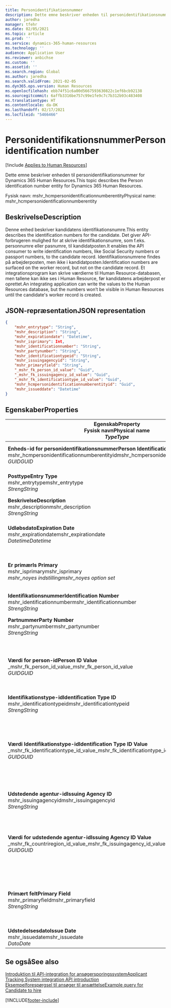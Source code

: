 ```yaml
---
title: Personidentifikationsnummer
description: Dette emne beskriver enheden til personidentifikationsnummer for Dynamics 365 Human Resources.
author: jaredha
manager: tfehr
ms.date: 02/05/2021
ms.topic: article
ms.prod: ''
ms.service: dynamics-365-human-resources
ms.technology: ''
audience: Application User
ms.reviewer: anbichse
ms.custom: ''
ms.assetid: ''
ms.search.region: Global
ms.author: jaredha
ms.search.validFrom: 2021-02-05
ms.dyn365.ops.version: Human Resources
ms.openlocfilehash: ebb74f51c6a00d5667593630822c1ef6bcb92138
ms.sourcegitcommit: 6affb3316be757c99e1fe9c7c7b312b93c483408
ms.translationtype: HT
ms.contentlocale: da-DK
ms.lasthandoff: 02/17/2021
ms.locfileid: "5466466"
---
```

# <a name="person-identification-number"></a><span data-ttu-id="62d8e-103">Personidentifikationsnummer</span><span class="sxs-lookup"><span data-stu-id="62d8e-103">Person identification number</span></span>

[!include [Applies to Human Resources](../includes/applies-to-hr.md)]

<span data-ttu-id="62d8e-104">Dette emne beskriver enheden til personidentifikationsnummer for Dynamics 365 Human Resources.</span><span class="sxs-lookup"><span data-stu-id="62d8e-104">This topic describes the Person identification number entity for Dynamics 365 Human Resources.</span></span>

<span data-ttu-id="62d8e-105">Fysisk navn: mshr_hcmpersonidentificationnumberentity</span><span class="sxs-lookup"><span data-stu-id="62d8e-105">Physical name: mshr_hcmpersonidentificationnumberentity</span></span>

## <a name="description"></a><span data-ttu-id="62d8e-106">Beskrivelse</span><span class="sxs-lookup"><span data-stu-id="62d8e-106">Description</span></span>

<span data-ttu-id="62d8e-107">Denne enhed beskriver kandidatens identifikationsnumre.</span><span class="sxs-lookup"><span data-stu-id="62d8e-107">This entity describes the identification numbers for the candidate.</span></span> <span data-ttu-id="62d8e-108">Det giver API-forbrugeren mulighed for at skrive identifikationsnumre, som f.eks. personnumre eller pasnumre, til kandidatposten.</span><span class="sxs-lookup"><span data-stu-id="62d8e-108">It enables the API consumer to write identification numbers, like Social Security numbers or passport numbers, to the candidate record.</span></span> <span data-ttu-id="62d8e-109">Identifikationsnumrene findes på arbejderposten, men ikke i kandidatposten.</span><span class="sxs-lookup"><span data-stu-id="62d8e-109">Identification numbers are surfaced on the worker record, but not on the candidate record.</span></span> <span data-ttu-id="62d8e-110">Et integrationsprogram kan skrive værdierne til Human Resource-databasen, men tallene kan ikke ses i Human Resource, før kandidatens arbejderpost er oprettet.</span><span class="sxs-lookup"><span data-stu-id="62d8e-110">An integrating application can write the values to the Human Resources database, but the numbers won’t be visible in Human Resources until the candidate's worker record is created.</span></span>

## <a name="json-representation"></a><span data-ttu-id="62d8e-111">JSON-repræsentation</span><span class="sxs-lookup"><span data-stu-id="62d8e-111">JSON representation</span></span>

```json
{
    "mshr_entrytype": "String",
    "mshr_description": "String",
    "mshr_expirationdate": "Datetime",
    "mshr_isprimary": Int,
    "mshr_identificationnumber": "String",
    "mshr_partynumber": "String",
    "mshr_identificationtypeid": "String",
    "mshr_issuingagencyid": "String",
    "mshr_primaryfield": "String",
    "_mshr_fk_person_id_value": "Guid",
    "_mshr_fk_issuingagency_id_value": "Guid",
    "_mshr_fk_identificationtype_id_value": "Guid",
    "mshr_hcmpersonidentificationnumberentityid": "Guid",
    "mshr_issueddate": "Datetime"
}
```

## <a name="properties"></a><span data-ttu-id="62d8e-112">Egenskaber</span><span class="sxs-lookup"><span data-stu-id="62d8e-112">Properties</span></span>

| <span data-ttu-id="62d8e-113">Egenskab</span><span class="sxs-lookup"><span data-stu-id="62d8e-113">Property</span></span><br><span data-ttu-id="62d8e-114">**Fysisk navn**</span><span class="sxs-lookup"><span data-stu-id="62d8e-114">**Physical name**</span></span><br><span data-ttu-id="62d8e-115">**_Type_**</span><span class="sxs-lookup"><span data-stu-id="62d8e-115">**_Type_**</span></span> | <span data-ttu-id="62d8e-116">Anvendelse</span><span class="sxs-lookup"><span data-stu-id="62d8e-116">Use</span></span> | <span data-ttu-id="62d8e-117">Beskrivelse</span><span class="sxs-lookup"><span data-stu-id="62d8e-117">Description</span></span> |
| --- | --- | --- |
| <span data-ttu-id="62d8e-118">**Enheds-id for personidentifikationsnummer**</span><span class="sxs-lookup"><span data-stu-id="62d8e-118">**Person Identification Number Entity ID**</span></span><br><span data-ttu-id="62d8e-119">mshr_hcmpersonidentificationnumberentityid</span><span class="sxs-lookup"><span data-stu-id="62d8e-119">mshr_hcmpersonidentificationnumberentityid</span></span><br><span data-ttu-id="62d8e-120">*GUID*</span><span class="sxs-lookup"><span data-stu-id="62d8e-120">*GUID*</span></span> | <span data-ttu-id="62d8e-121">Skrivebeskyttet</span><span class="sxs-lookup"><span data-stu-id="62d8e-121">Read-only</span></span><br><span data-ttu-id="62d8e-122">Påkrævet</span><span class="sxs-lookup"><span data-stu-id="62d8e-122">Required</span></span><br><span data-ttu-id="62d8e-123">Systemgenereret</span><span class="sxs-lookup"><span data-stu-id="62d8e-123">System-generated</span></span> | <span data-ttu-id="62d8e-124">Entydigt primært id for personidentifikationsnummerpost.</span><span class="sxs-lookup"><span data-stu-id="62d8e-124">Unique primary identifier for the person identification number record.</span></span> |
| <span data-ttu-id="62d8e-125">**Posttype**</span><span class="sxs-lookup"><span data-stu-id="62d8e-125">**Entry Type**</span></span><br><span data-ttu-id="62d8e-126">mshr_entrytype</span><span class="sxs-lookup"><span data-stu-id="62d8e-126">mshr_entrytype</span></span><br><span data-ttu-id="62d8e-127">*Streng*</span><span class="sxs-lookup"><span data-stu-id="62d8e-127">*String*</span></span> | <span data-ttu-id="62d8e-128">Læse/skrive</span><span class="sxs-lookup"><span data-stu-id="62d8e-128">Read-write</span></span><br><span data-ttu-id="62d8e-129">Valgfri</span><span class="sxs-lookup"><span data-stu-id="62d8e-129">Optional</span></span> | <span data-ttu-id="62d8e-130">Fri værdi, der skal referere til posttypen for identifikationsnummeret.</span><span class="sxs-lookup"><span data-stu-id="62d8e-130">Free value to reference the type of entry for the identification number.</span></span> |
| <span data-ttu-id="62d8e-131">**Beskrivelse**</span><span class="sxs-lookup"><span data-stu-id="62d8e-131">**Description**</span></span><br><span data-ttu-id="62d8e-132">mshr_description</span><span class="sxs-lookup"><span data-stu-id="62d8e-132">mshr_description</span></span><br><span data-ttu-id="62d8e-133">*Streng*</span><span class="sxs-lookup"><span data-stu-id="62d8e-133">*String*</span></span> | <span data-ttu-id="62d8e-134">Læse/skrive</span><span class="sxs-lookup"><span data-stu-id="62d8e-134">Read-write</span></span><br><span data-ttu-id="62d8e-135">Valgfri</span><span class="sxs-lookup"><span data-stu-id="62d8e-135">Optional</span></span> | <span data-ttu-id="62d8e-136">Beskrivelsen af identifikationsnummeret.</span><span class="sxs-lookup"><span data-stu-id="62d8e-136">The description of the identification number.</span></span> |
| <span data-ttu-id="62d8e-137">**Udløbsdato**</span><span class="sxs-lookup"><span data-stu-id="62d8e-137">**Expiration Date**</span></span><br><span data-ttu-id="62d8e-138">mshr_expirationdate</span><span class="sxs-lookup"><span data-stu-id="62d8e-138">mshr_expirationdate</span></span><br><span data-ttu-id="62d8e-139">*Datetime*</span><span class="sxs-lookup"><span data-stu-id="62d8e-139">*Datetime*</span></span> | <span data-ttu-id="62d8e-140">Læse/skrive</span><span class="sxs-lookup"><span data-stu-id="62d8e-140">Read-write</span></span><br><span data-ttu-id="62d8e-141">Valgfri</span><span class="sxs-lookup"><span data-stu-id="62d8e-141">Optional</span></span> | <span data-ttu-id="62d8e-142">Den dato, hvor identifikationsnummeret eller det tilknyttede dokument udløber.</span><span class="sxs-lookup"><span data-stu-id="62d8e-142">The date on which the identification number or associated document expires.</span></span> |
| <span data-ttu-id="62d8e-143">**Er primær**</span><span class="sxs-lookup"><span data-stu-id="62d8e-143">**Is Primary**</span></span><br><span data-ttu-id="62d8e-144">mshr_isprimary</span><span class="sxs-lookup"><span data-stu-id="62d8e-144">mshr_isprimary</span></span><br><span data-ttu-id="62d8e-145">*mshr_noyes indstilling*</span><span class="sxs-lookup"><span data-stu-id="62d8e-145">*mshr_noyes option set*</span></span> | <span data-ttu-id="62d8e-146">Læse/skrive</span><span class="sxs-lookup"><span data-stu-id="62d8e-146">Read-write</span></span><br><span data-ttu-id="62d8e-147">Valgfri</span><span class="sxs-lookup"><span data-stu-id="62d8e-147">Optional</span></span> | <span data-ttu-id="62d8e-148">Definerer, om identifikationsnummeret er den primære post for personen for denne identifikationstype.</span><span class="sxs-lookup"><span data-stu-id="62d8e-148">Defines whether the identification number is the primary record for the person for this identification type.</span></span> |
| <span data-ttu-id="62d8e-149">**Identifikationsnummer**</span><span class="sxs-lookup"><span data-stu-id="62d8e-149">**Identification Number**</span></span><br><span data-ttu-id="62d8e-150">mshr_identificationnumber</span><span class="sxs-lookup"><span data-stu-id="62d8e-150">mshr_identificationnumber</span></span><br><span data-ttu-id="62d8e-151">*Streng*</span><span class="sxs-lookup"><span data-stu-id="62d8e-151">*String*</span></span> | <span data-ttu-id="62d8e-152">Læse/skrive</span><span class="sxs-lookup"><span data-stu-id="62d8e-152">Read-write</span></span><br><span data-ttu-id="62d8e-153">Påkrævet</span><span class="sxs-lookup"><span data-stu-id="62d8e-153">Required</span></span> | <span data-ttu-id="62d8e-154">Identifikationsnummeret.</span><span class="sxs-lookup"><span data-stu-id="62d8e-154">The identification number.</span></span> |
| <span data-ttu-id="62d8e-155">**Partnummer**</span><span class="sxs-lookup"><span data-stu-id="62d8e-155">**Party Number**</span></span><br><span data-ttu-id="62d8e-156">mshr_partynumber</span><span class="sxs-lookup"><span data-stu-id="62d8e-156">mshr_partynumber</span></span><br><span data-ttu-id="62d8e-157">*Streng*</span><span class="sxs-lookup"><span data-stu-id="62d8e-157">*String*</span></span> | <span data-ttu-id="62d8e-158">Læse/skrive</span><span class="sxs-lookup"><span data-stu-id="62d8e-158">Read-write</span></span><br><span data-ttu-id="62d8e-159">Påkrævet</span><span class="sxs-lookup"><span data-stu-id="62d8e-159">Required</span></span> | <span data-ttu-id="62d8e-160">Id for part (person), der ejer identifikationsnummer.</span><span class="sxs-lookup"><span data-stu-id="62d8e-160">The identifier of the party (person) owning the identification number.</span></span> |
| <span data-ttu-id="62d8e-161">**Værdi for person-id**</span><span class="sxs-lookup"><span data-stu-id="62d8e-161">**Person ID Value**</span></span><br><span data-ttu-id="62d8e-162">_mshr_fk_person_id_value</span><span class="sxs-lookup"><span data-stu-id="62d8e-162">_mshr_fk_person_id_value</span></span><br><span data-ttu-id="62d8e-163">*GUID*</span><span class="sxs-lookup"><span data-stu-id="62d8e-163">*GUID*</span></span> | <span data-ttu-id="62d8e-164">Skrivebeskyttet</span><span class="sxs-lookup"><span data-stu-id="62d8e-164">Read-only</span></span><br><span data-ttu-id="62d8e-165">Påkrævet</span><span class="sxs-lookup"><span data-stu-id="62d8e-165">Required</span></span><br><span data-ttu-id="62d8e-166">Fremmed nøgle: mshr_dirpersonentityid af mshr_dirpersonentity-enhed</span><span class="sxs-lookup"><span data-stu-id="62d8e-166">Foreign key: mshr_dirpersonentityid of mshr_dirpersonentity entity</span></span> | <span data-ttu-id="62d8e-167">Det entydig id for parten (person).</span><span class="sxs-lookup"><span data-stu-id="62d8e-167">The unique identifier of the party (person).</span></span> |
| <span data-ttu-id="62d8e-168">**Identifikationstype-id**</span><span class="sxs-lookup"><span data-stu-id="62d8e-168">**Identification Type ID**</span></span><br><span data-ttu-id="62d8e-169">mshr_identificationtypeid</span><span class="sxs-lookup"><span data-stu-id="62d8e-169">mshr_identificationtypeid</span></span><br><span data-ttu-id="62d8e-170">*Streng*</span><span class="sxs-lookup"><span data-stu-id="62d8e-170">*String*</span></span> | <span data-ttu-id="62d8e-171">Læse/skrive</span><span class="sxs-lookup"><span data-stu-id="62d8e-171">Read-write</span></span><br><span data-ttu-id="62d8e-172">Påkrævet</span><span class="sxs-lookup"><span data-stu-id="62d8e-172">Required</span></span> | <span data-ttu-id="62d8e-173">Typens identifikationsnummer.</span><span class="sxs-lookup"><span data-stu-id="62d8e-173">The type of identification number.</span></span> |
| <span data-ttu-id="62d8e-174">**Værdi Identifikationstype-id**</span><span class="sxs-lookup"><span data-stu-id="62d8e-174">**Identification Type ID Value**</span></span><br><span data-ttu-id="62d8e-175">_mshr_fk_identificationtype_id_value</span><span class="sxs-lookup"><span data-stu-id="62d8e-175">_mshr_fk_identificationtype_id_value</span></span><br><span data-ttu-id="62d8e-176">*GUID*</span><span class="sxs-lookup"><span data-stu-id="62d8e-176">*GUID*</span></span> | <span data-ttu-id="62d8e-177">Skrivebeskyttet</span><span class="sxs-lookup"><span data-stu-id="62d8e-177">Read-only</span></span><br><span data-ttu-id="62d8e-178">Påkrævet</span><span class="sxs-lookup"><span data-stu-id="62d8e-178">Required</span></span><br><span data-ttu-id="62d8e-179">Fremmed nøgle: mshr_hcmidentificationtypeentityid of mshr_hcmidentificationtypeentity entity</span><span class="sxs-lookup"><span data-stu-id="62d8e-179">Foreign key: mshr_hcmidentificationtypeentityid of mshr_hcmidentificationtypeentity entity</span></span> | <span data-ttu-id="62d8e-180">Systemgenereret entydigt id til identifikationstype.</span><span class="sxs-lookup"><span data-stu-id="62d8e-180">System-generated unique identifier of the identification type.</span></span> |
| <span data-ttu-id="62d8e-181">**Udstedende agentur-id**</span><span class="sxs-lookup"><span data-stu-id="62d8e-181">**Issuing Agency ID**</span></span><br><span data-ttu-id="62d8e-182">mshr_issuingagencyid</span><span class="sxs-lookup"><span data-stu-id="62d8e-182">mshr_issuingagencyid</span></span><br><span data-ttu-id="62d8e-183">*Streng*</span><span class="sxs-lookup"><span data-stu-id="62d8e-183">*String*</span></span> | <span data-ttu-id="62d8e-184">Læse/skrive</span><span class="sxs-lookup"><span data-stu-id="62d8e-184">Read-write</span></span><br><span data-ttu-id="62d8e-185">Valgfri</span><span class="sxs-lookup"><span data-stu-id="62d8e-185">Optional</span></span> | <span data-ttu-id="62d8e-186">Den myndighed eller organisation, der har udstedt identifikationsnummeret.</span><span class="sxs-lookup"><span data-stu-id="62d8e-186">The agency or organization issuing the identification number.</span></span> |
| <span data-ttu-id="62d8e-187">**Værdi for udstedende agentur-id**</span><span class="sxs-lookup"><span data-stu-id="62d8e-187">**Issuing Agency ID Value**</span></span><br><span data-ttu-id="62d8e-188">_mshr_fk_countriregion_id_value</span><span class="sxs-lookup"><span data-stu-id="62d8e-188">_mshr_fk_issuingagency_id_value</span></span><br><span data-ttu-id="62d8e-189">*GUID*</span><span class="sxs-lookup"><span data-stu-id="62d8e-189">*GUID*</span></span> | <span data-ttu-id="62d8e-190">Skrivebeskyttet</span><span class="sxs-lookup"><span data-stu-id="62d8e-190">Read-only</span></span><br><span data-ttu-id="62d8e-191">Valgfri</span><span class="sxs-lookup"><span data-stu-id="62d8e-191">Optional</span></span><br><span data-ttu-id="62d8e-192">Fremmed nøgle: mshr_hcmissuingagencyentityid of mshr_hcmissuingagencyentity entity</span><span class="sxs-lookup"><span data-stu-id="62d8e-192">Foreign key: mshr_hcmissuingagencyentityid of mshr_hcmissuingagencyentity entity</span></span> | <span data-ttu-id="62d8e-193">Systemgenereret entydigt id til identifikationsnummer for type for udstedende agentur .</span><span class="sxs-lookup"><span data-stu-id="62d8e-193">System-generated unique identifier of the agency issuing the identification number.</span></span> |
| <span data-ttu-id="62d8e-194">**Primært felt**</span><span class="sxs-lookup"><span data-stu-id="62d8e-194">**Primary Field**</span></span><br><span data-ttu-id="62d8e-195">mshr_primaryfield</span><span class="sxs-lookup"><span data-stu-id="62d8e-195">mshr_primaryfield</span></span><br><span data-ttu-id="62d8e-196">*Streng*</span><span class="sxs-lookup"><span data-stu-id="62d8e-196">*String*</span></span> | <span data-ttu-id="62d8e-197">Skrivebeskyttet</span><span class="sxs-lookup"><span data-stu-id="62d8e-197">Read-only</span></span><br><span data-ttu-id="62d8e-198">Påkrævet</span><span class="sxs-lookup"><span data-stu-id="62d8e-198">Required</span></span> | <span data-ttu-id="62d8e-199">Felt, der bruges som id for enhedsposten.</span><span class="sxs-lookup"><span data-stu-id="62d8e-199">Field to be used as an identifier of the entity record.</span></span> <span data-ttu-id="62d8e-200">Kombination af partnummer, identifikatoinstype-id og identifikationsnummer.</span><span class="sxs-lookup"><span data-stu-id="62d8e-200">Combination of party number, identification type ID, and identification number.</span></span> |
| <span data-ttu-id="62d8e-201">**Udstedelsesdato**</span><span class="sxs-lookup"><span data-stu-id="62d8e-201">**Issue Date**</span></span><br><span data-ttu-id="62d8e-202">mshr_issuedate</span><span class="sxs-lookup"><span data-stu-id="62d8e-202">mshr_issuedate</span></span><br><span data-ttu-id="62d8e-203">*Dato*</span><span class="sxs-lookup"><span data-stu-id="62d8e-203">*Date*</span></span> | <span data-ttu-id="62d8e-204">Læse/skrive</span><span class="sxs-lookup"><span data-stu-id="62d8e-204">Read-write</span></span><br><span data-ttu-id="62d8e-205">Valgfri</span><span class="sxs-lookup"><span data-stu-id="62d8e-205">Optional</span></span> | <span data-ttu-id="62d8e-206">Den dato, hvor identifikationsnummeret blev udstedt.</span><span class="sxs-lookup"><span data-stu-id="62d8e-206">The date the identification number was issued.</span></span> |

## <a name="see-also"></a><span data-ttu-id="62d8e-207">Se også</span><span class="sxs-lookup"><span data-stu-id="62d8e-207">See also</span></span>

[<span data-ttu-id="62d8e-208">Introduktion til API-integration for ansøgersporingssystem</span><span class="sxs-lookup"><span data-stu-id="62d8e-208">Applicant Tracking System integration API introduction</span></span>](hr-admin-integration-ats-api-introduction.md)<br>
[<span data-ttu-id="62d8e-209">Eksempelforespørgsel til ansøger til ansættelse</span><span class="sxs-lookup"><span data-stu-id="62d8e-209">Example query for Candidate to hire</span></span>](hr-admin-integration-ats-api-candidate-to-hire-example-query.md)



[!INCLUDE[footer-include](../includes/footer-banner.md)]